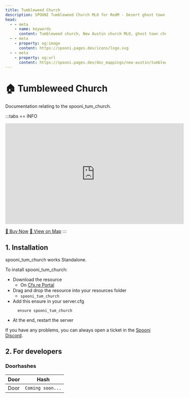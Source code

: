 ```yaml
---
title: Tumbleweed Church
description: SPOONI Tumbleweed Church MLO for RedM - Desert ghost town church with detailed interior. Abandoned religious building for Tumbleweed roleplay in Red Dead Redemption 2 New Austin.
head:
  - - meta
    - name: keywords
      content: Tumbleweed church, New Austin church MLO, ghost town church, Tumbleweed buildings, abandoned church, RedM Tumbleweed, RDR2 New Austin
  - - meta
    - property: og:image
      content: https://spooni.pages.dev/icons/logo.svg
  - - meta
    - property: og:url
      content: https://spooni.pages.dev/doc_mappings/new-austin/tumbleweed/spooni_tum_church
---
```


# 🏠 Tumbleweed Church
Documentation relating to the spooni_tum_church.

:::tabs
== INFO
<iframe width="560" height="315" src="https://www.youtube.com/embed/yPcqqXyTHYc?si=zsh7f8xObYUgxtBm" frameborder="0" allow="accelerometer; autoplay; clipboard-write; encrypted-media; gyroscope; picture-in-picture; web-share" referrerpolicy="strict-origin-when-cross-origin" allowfullscreen></iframe>

<a href="https://spooni-mapping.tebex.io/package/6715690" class="button-buy">🛒 Buy Now</a>
<a href="https://spooni.de/rdr2/?m=house2" class="button-map">📍 View on Map</a>
:::

## 1. Installation
spooni_tum_church works Standalone.  

To install spooni_tum_church:
- Download the resource
  - On [Cfx.re Portal](https://portal.cfx.re/)
- Drag and drop the resource into your resources folder
  - `spooni_tum_church`
- Add this ensure in your server.cfg
  ```
    ensure spooni_tum_church
  ```
- At the end, restart the server

If you have any problems, you can always open a ticket in the [Spooni Discord](https://discord.gg/spooni).

## 2. For developers
### Doorhashes
| Door                      | Hash
|---------------------------|----------------------------------------------------------------------------------|
| Door                      | `Coming soon...`